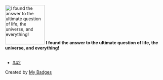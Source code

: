 <img src="https://my-badges.github.io/my-badges/the-ultimate-question.png" alt="I found the answer to the ultimate question of life, the universe, and everything!" title="I found the answer to the ultimate question of life, the universe, and everything!" width="128">
<strong>I found the answer to the ultimate question of life, the universe, and everything!</strong>
<br><br>

- <a href="https://github.com/araxiaonline/mod-mythic-plus/issues/42">#42</a>


Created by <a href="https://github.com/my-badges/my-badges">My Badges</a>